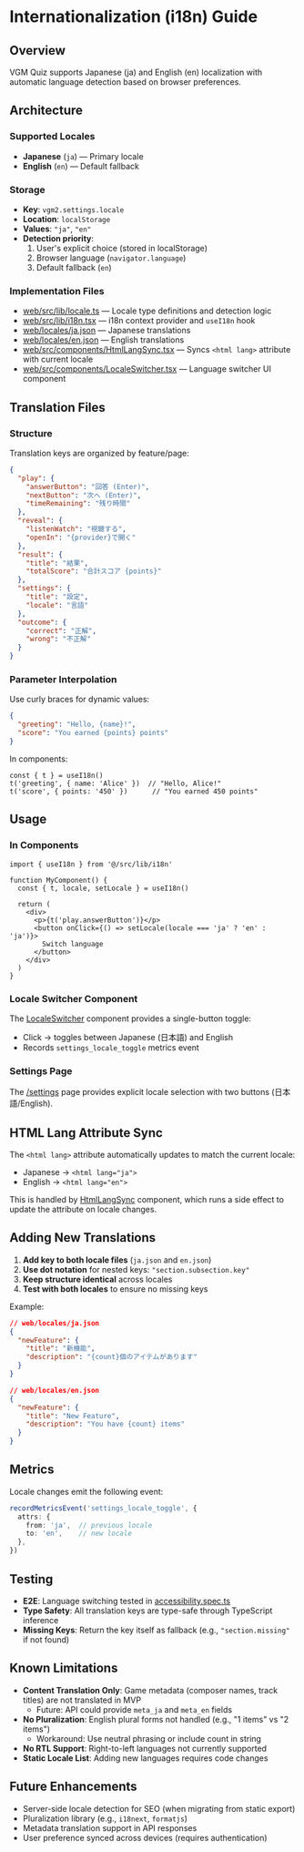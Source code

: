 # Internationalization (i18n) Guide

## Overview

VGM Quiz supports Japanese (ja) and English (en) localization with automatic language detection based on browser preferences.

## Architecture

### Supported Locales

- **Japanese** (`ja`) — Primary locale
- **English** (`en`) — Default fallback

### Storage

- **Key**: `vgm2.settings.locale`
- **Location**: `localStorage`
- **Values**: `"ja"`, `"en"`
- **Detection priority**:
  1. User's explicit choice (stored in localStorage)
  2. Browser language (`navigator.language`)
  3. Default fallback (`en`)

### Implementation Files

- [web/src/lib/locale.ts](../../web/src/lib/locale.ts) — Locale type definitions and detection logic
- [web/src/lib/i18n.tsx](../../web/src/lib/i18n.tsx) — i18n context provider and `useI18n` hook
- [web/locales/ja.json](../../web/locales/ja.json) — Japanese translations
- [web/locales/en.json](../../web/locales/en.json) — English translations
- [web/src/components/HtmlLangSync.tsx](../../web/src/components/HtmlLangSync.tsx) — Syncs `<html lang>` attribute with current locale
- [web/src/components/LocaleSwitcher.tsx](../../web/src/components/LocaleSwitcher.tsx) — Language switcher UI component

## Translation Files

### Structure

Translation keys are organized by feature/page:

```json
{
  "play": {
    "answerButton": "回答 (Enter)",
    "nextButton": "次へ (Enter)",
    "timeRemaining": "残り時間"
  },
  "reveal": {
    "listenWatch": "視聴する",
    "openIn": "{provider}で開く"
  },
  "result": {
    "title": "結果",
    "totalScore": "合計スコア {points}"
  },
  "settings": {
    "title": "設定",
    "locale": "言語"
  },
  "outcome": {
    "correct": "正解",
    "wrong": "不正解"
  }
}
```

### Parameter Interpolation

Use curly braces for dynamic values:

```json
{
  "greeting": "Hello, {name}!",
  "score": "You earned {points} points"
}
```

In components:

```tsx
const { t } = useI18n()
t('greeting', { name: 'Alice' })  // "Hello, Alice!"
t('score', { points: '450' })      // "You earned 450 points"
```

## Usage

### In Components

```tsx
import { useI18n } from '@/src/lib/i18n'

function MyComponent() {
  const { t, locale, setLocale } = useI18n()

  return (
    <div>
      <p>{t('play.answerButton')}</p>
      <button onClick={() => setLocale(locale === 'ja' ? 'en' : 'ja')}>
        Switch language
      </button>
    </div>
  )
}
```

### Locale Switcher Component

The [LocaleSwitcher](../../web/src/components/LocaleSwitcher.tsx) component provides a single-button toggle:

- Click → toggles between Japanese (日本語) and English
- Records `settings_locale_toggle` metrics event

### Settings Page

The [/settings](../../web/app/settings/page.tsx) page provides explicit locale selection with two buttons (日本語/English).

## HTML Lang Attribute Sync

The `<html lang>` attribute automatically updates to match the current locale:

- Japanese → `<html lang="ja">`
- English → `<html lang="en">`

This is handled by [HtmlLangSync](../../web/src/components/HtmlLangSync.tsx) component, which runs a side effect to update the attribute on locale changes.

## Adding New Translations

1. **Add key to both locale files** (`ja.json` and `en.json`)
2. **Use dot notation** for nested keys: `"section.subsection.key"`
3. **Keep structure identical** across locales
4. **Test with both locales** to ensure no missing keys

Example:

```json
// web/locales/ja.json
{
  "newFeature": {
    "title": "新機能",
    "description": "{count}個のアイテムがあります"
  }
}

// web/locales/en.json
{
  "newFeature": {
    "title": "New Feature",
    "description": "You have {count} items"
  }
}
```

## Metrics

Locale changes emit the following event:

```ts
recordMetricsEvent('settings_locale_toggle', {
  attrs: {
    from: 'ja',  // previous locale
    to: 'en',    // new locale
  },
})
```

## Testing

- **E2E**: Language switching tested in [accessibility.spec.ts](../../web/tests/e2e/accessibility.spec.ts)
- **Type Safety**: All translation keys are type-safe through TypeScript inference
- **Missing Keys**: Return the key itself as fallback (e.g., `"section.missing"` if not found)

## Known Limitations

- **Content Translation Only**: Game metadata (composer names, track titles) are not translated in MVP
  - Future: API could provide `meta_ja` and `meta_en` fields
- **No Pluralization**: English plural forms not handled (e.g., "1 items" vs "2 items")
  - Workaround: Use neutral phrasing or include count in string
- **No RTL Support**: Right-to-left languages not currently supported
- **Static Locale List**: Adding new languages requires code changes

## Future Enhancements

- Server-side locale detection for SEO (when migrating from static export)
- Pluralization library (e.g., `i18next`, `formatjs`)
- Metadata translation support in API responses
- User preference synced across devices (requires authentication)
